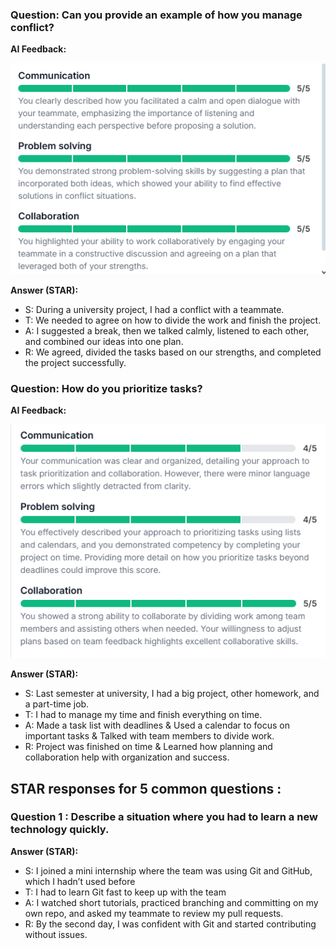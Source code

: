 ### Question: Can you provide an example of how you manage conflict?

**AI Feedback:**

![Conflict Feedback Screenshot](images/manage_conflict_question.png)

**Answer (STAR):**
- S: During a university project, I had a conflict with a teammate.
- T: We needed to agree on how to divide the work and finish the project.
- A: I suggested a break, then we talked calmly, listened to each other, and combined our ideas into one plan.
- R: We agreed, divided the tasks based on our strengths, and completed the project successfully.

### Question: How do you prioritize tasks?

**AI Feedback:**

![Conflict Feedback Screenshot](images/prioritize_tasts_question.png)

**Answer (STAR):**
- S: Last semester at university, I had a big project, other homework, and a part-time job.
- T: I had to manage my time and finish everything on time.
- A: Made a task list with deadlines & Used a calendar to focus on important tasks & Talked with team members to divide work.
- R: Project was finished on time & Learned how planning and collaboration help with organization and success.


## STAR responses for 5 common questions : 

### Question 1 : Describe a situation where you had to learn a new technology quickly.

**Answer (STAR):** 
- S: I joined a mini internship where the team was using Git and GitHub, which I hadn’t used before
- T: I had to learn Git fast to keep up with the team
- A: I watched short tutorials, practiced branching and committing on my own repo, and asked my teammate to review my pull requests.
- R: By the second day, I was confident with Git and started contributing without issues.
